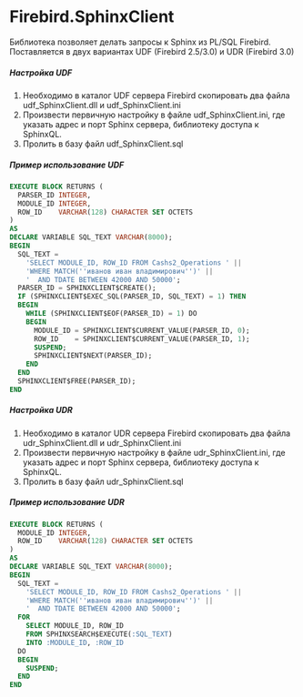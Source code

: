 # Firebird.SphinxClient
Библиотека позволяет делать запросы к Sphinx из PL/SQL Firebird. Поставляется в двух вариантах UDF (Firebird 2.5/3.0) и UDR (Firebird 3.0)

##### Настройка UDF
1.	Необходимо в каталог UDF сервера Firebird скопировать два файла udf_SphinxClient.dll и udf_SphinxClient.ini
2.	Произвести первичную настройку в файле udf_SphinxClient.ini, где указать адрес и порт Sphinx сервера, библиотеку доступа к SphinxQL.
3.	Пролить в базу файл udf_SphinxClient.sql

##### Пример использование UDF
```sql
EXECUTE BLOCK RETURNS (
  PARSER_ID INTEGER,
  MODULE_ID INTEGER, 
  ROW_ID    VARCHAR(128) CHARACTER SET OCTETS
)
AS
DECLARE VARIABLE SQL_TEXT VARCHAR(8000);
BEGIN
  SQL_TEXT =
    'SELECT MODULE_ID, ROW_ID FROM Cashs2_Operations ' ||
    'WHERE MATCH(''иванов иван владимирович'')' ||
    '  AND TDATE BETWEEN 42000 AND 50000';
  PARSER_ID = SPHINXCLIENT$CREATE();
  IF (SPHINXCLIENT$EXEC_SQL(PARSER_ID, SQL_TEXT) = 1) THEN
  BEGIN
    WHILE (SPHINXCLIENT$EOF(PARSER_ID) = 1) DO
    BEGIN
      MODULE_ID = SPHINXCLIENT$CURRENT_VALUE(PARSER_ID, 0);
      ROW_ID    = SPHINXCLIENT$CURRENT_VALUE(PARSER_ID, 1);
      SUSPEND;
      SPHINXCLIENT$NEXT(PARSER_ID);
    END
  END
  SPHINXCLIENT$FREE(PARSER_ID);
END
```

##### Настройка UDR
1.	Необходимо в каталог UDR сервера Firebird скопировать два файла udr_SphinxClient.dll и udr_SphinxClient.ini
2.	Произвести первичную настройку в файле udr_SphinxClient.ini, где указать адрес и порт Sphinx сервера, библиотеку доступа к SphinxQL.
3.	Пролить в базу файл udr_SphinxClient.sql

##### Пример использование UDR
```sql
EXECUTE BLOCK RETURNS (
  MODULE_ID INTEGER, 
  ROW_ID    VARCHAR(128) CHARACTER SET OCTETS
)
AS
DECLARE VARIABLE SQL_TEXT VARCHAR(8000);
BEGIN
  SQL_TEXT =
    'SELECT MODULE_ID, ROW_ID FROM Cashs2_Operations ' ||
    'WHERE MATCH(''иванов иван владимирович'')' ||
    '  AND TDATE BETWEEN 42000 AND 50000';
  FOR
    SELECT MODULE_ID, ROW_ID
    FROM SPHINXSEARCH$EXECUTE(:SQL_TEXT)
    INTO :MODULE_ID, :ROW_ID
  DO
  BEGIN
    SUSPEND;
  END
END
```
